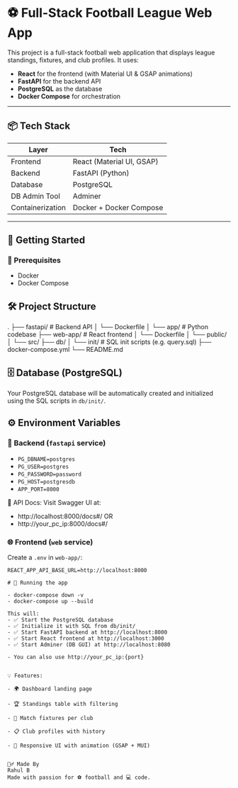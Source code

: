 # ⚽ Full-Stack Football League Web App

This project is a full-stack football web application that displays league standings, fixtures, and club profiles. It uses:

- **React** for the frontend (with Material UI & GSAP animations)
- **FastAPI** for the backend API
- **PostgreSQL** as the database
- **Docker Compose** for orchestration

---

## 📦 Tech Stack

| Layer         | Tech             |
| ------------- | ---------------- |
| Frontend      | React (Material UI, GSAP) |
| Backend       | FastAPI (Python) |
| Database      | PostgreSQL       |
| DB Admin Tool | Adminer          |
| Containerization | Docker + Docker Compose |

---

## 🚀 Getting Started

### 🔧 Prerequisites

- Docker
- Docker Compose


## 🛠️ Project Structure
. ├── fastapi/ # Backend API │ └── Dockerfile │ └── app/ # Python codebase ├── web-app/ # React frontend │ └── Dockerfile │ └── public/ │ └── src/ ├── db/ │ └── init/ # SQL init scripts (e.g. query.sql) ├── docker-compose.yml └── README.md

## 🗄️ Database (PostgreSQL)

Your PostgreSQL database will be automatically created and initialized using the SQL scripts in `db/init/`.

## ⚙️ Environment Variables


### 🧠 Backend (`fastapi` service)

- `PG_DBNAME=postgres`
- `PG_USER=postgres`
- `PG_PASSWORD=password`
- `PG_HOST=postgresdb`
- `APP_PORT=8000`

📘 API Docs:
Visit Swagger UI at:
- http://localhost:8000/docs#/
OR 
- http://your_pc_ip:8000/docs#/


### 🌐 Frontend (`web` service)

Create a `.env` in `web-app/`:

```env
REACT_APP_API_BASE_URL=http://localhost:8000

# 🧪 Running the app

- docker-compose down -v
- docker-compose up --build

This will:
- ✅ Start the PostgreSQL database
- ✅ Initialize it with SQL from db/init/
- ✅ Start FastAPI backend at http://localhost:8000
- ✅ Start React frontend at http://localhost:3000
- ✅ Start Adminer (DB GUI) at http://localhost:8080

- You can also use http://your_pc_ip:{port}


💡 Features:

- 🌍 Dashboard landing page

- 🏆 Standings table with filtering

- 📅 Match fixtures per club

- 📋 Club profiles with history

- 🎨 Responsive UI with animation (GSAP + MUI)


🙋‍♂️ Made By
Rahul B
Made with passion for ⚽ football and 💻 code.
